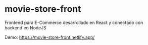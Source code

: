 # movie-store-front

Frontend para E-Commerce desarrollado en React y conectado con backend en NodeJS

Demo: https://movie-store-front.netlify.app/

